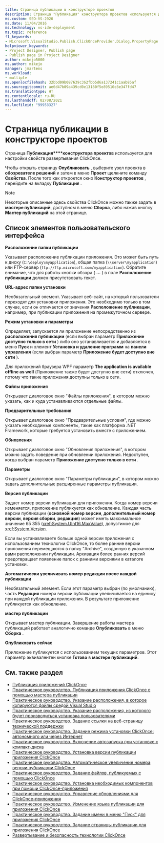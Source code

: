 ```yaml
---
title: Страница публикации в конструкторе проектов
description: Страница "Публикация" конструктора проектов используется для настройки свойств развертывания ClickOnce.
ms.custom: SEO-VS-2020
ms.date: 11/04/2016
ms.technology: vs-ide-deployment
ms.topic: reference
f1_keywords:
- Microsoft.VisualStudio.Publish.ClickOnceProvider.Dialog.PropertyPage
helpviewer_keywords:
- Project Designer, Publish page
- Publish page in Project Designer
author: mikejo5000
ms.author: mikejo
manager: jmartens
ms.workload:
- multiple
ms.openlocfilehash: 32bbd09b087639c362fbb5d6a137241c1aab85af
ms.sourcegitcommit: ae6d47b09a439cd0e13180f5e89510e3e347fd47
ms.translationtype: HT
ms.contentlocale: ru-RU
ms.lasthandoff: 02/08/2021
ms.locfileid: "99958327"
---
```

# <a name="publish-page-project-designer"></a>Страница публикации в конструкторе проектов

Страница **Публикация****конструктора проектов** используется для настройки свойств развертывания ClickOnce.

Чтобы открыть страницу **Опубликовать** , выберите узел проекта в **обозревателе решений** и затем в меню **Проект** щелкните команду **Свойства**. После того как откроется окно **Конструктор проектов** , перейдите на вкладку **Публикация** .

> [!NOTE]
> Некоторые описанные здесь свойства ClickOnce можно также задать в **мастере публикаций**, доступном в меню **Сборка**, либо нажав кнопку **Мастер публикаций** на этой странице.

## <a name="uielement-list"></a>Список элементов пользовательского интерфейса

 **Расположение папки публикации**

Указывает расположение публикации приложения. Это может быть путь к диску (`C:\deploy\myapplication`), общая папка (`\\server\myapplication`) или FTP-сервер (`ftp://ftp.microsoft.com/myapplication`). Обратите внимание, что для работы кнопки обзора ( **...** ) в поле **Расположение публикации** должен присутствовать текст.

 **URL-адрес папки установки**

Необязательный элемент. Указывает веб-сайт, на который пользователи переходят для установки приложения. Это необходимо только в том случае, если он отличается от значения **Расположение публикации**, например, при публикации приложения на промежуточном сервере.

 **Режим установки и параметры**

Определяет, запускается ли приложение непосредственно из **расположения публикации** (если выбран параметр **Приложение доступно только в сети** ) либо оно устанавливается и добавляется в меню **Пуск** и элемент **Установка и удаление программ** на **панели управления** (если выбран параметр **Приложение будет доступно вне сети** ).

Для приложений браузера WPF параметр **The application is available offline as well** (Приложение также будет доступно вне сети) отключен, потому что такие приложения доступны только в сети.

 **Файлы приложения**

Открывает диалоговое окно "Файлы приложения", в котором можно указать, как и куда устанавливаются отдельные файлы.

 **Предварительные требования**

Открывает диалоговое окно "Предварительные условия", где можно указать необходимые компоненты, такие как платформа .NET Framework, которые требуется установить вместе с приложением.

 **Обновления**

Открывает диалоговое окно "Обновления приложения", в котором можно задать поведение при обновлении приложения. Недоступен, когда выбран параметр **Приложение доступно только в сети** .

 **Параметры**

Открывает диалоговое окно "Параметры публикации", в котором можно задать дополнительные расширенные параметры публикации.

 **Версия публикации**

Задает номер версии публикации для приложения. Когда номер версии изменяется, приложение публикуется как обновление. Каждая часть версии публикации (**основной номер версии**, **дополнительный номер версии**, **версия сборки**, **редакция**) может иметь максимальное значение 65 355 (<xref:System.UInt16.MaxValue>), допустимое для <xref:System.Version>.

Если вы устанавливаете больше одной версии приложения с использованием технологии ClickOnce, то более ранние версии приложения перемещаются в папку "Archive", созданную в указанном вами расположении публикации. Архивация более ранних версий предотвращает появление папок с ранними версиями в каталоге установки.

 **Автоматически увеличивать номер редакции после каждой публикации**

Необязательный элемент. Если этот параметр выбран (по умолчанию), часть **Редакция** номера версии публикации увеличивается на единицу при каждой публикации приложения. В результате приложение публикуется как обновление.

 **мастер публикации**

Открывает мастер публикации. Завершение работы мастера публикаций работает аналогично команде **Опубликовать** в меню **Сборка** .

 **Опубликовать сейчас**

Приложение публикуется с использованием текущих параметров. Этот параметр эквивалентен кнопке **Готово** в **мастере публикаций**.

## <a name="see-also"></a>См. также раздел

- [Публикация приложений ClickOnce](../../deployment/publishing-clickonce-applications.md)
- [Практическое руководство. Публикация приложения ClickOnce с помощью мастера публикации](../../deployment/how-to-publish-a-clickonce-application-using-the-publish-wizard.md)
- [Практическое руководство. Указание расположения, в которое копируются файлы средой Visual Studio](../../deployment/how-to-specify-where-visual-studio-copies-the-files.md)
- [Практическое руководство. Указание расположения, из которого будет производиться установка пользователями](../../deployment/how-to-specify-the-location-where-end-users-will-install-from.md)
- [Практическое руководство. Задание ссылки на веб-страницу технической поддержки](../../deployment/how-to-specify-a-link-for-technical-support.md)
- [Практическое руководство. Задание режима установки ClickOnce: автономного или через Интернет](../../deployment/how-to-specify-the-clickonce-offline-or-online-install-mode.md)
- [Практическое руководство. Включение автозапуска при установке с компакт-диска](../../deployment/how-to-enable-autostart-for-cd-installations.md)
- [Практическое руководство. Установка версии публикации приложения ClickOnce](../../deployment/how-to-set-the-clickonce-publish-version.md)
- [Практическое руководство. Автоматическое увеличение номера версии публикации ClickOnce](../../deployment/how-to-automatically-increment-the-clickonce-publish-version.md)
- [Практическое руководство. Задание файлов, публикуемых с помощью ClickOnce](../../deployment/how-to-specify-which-files-are-published-by-clickonce.md)
- [Практическое руководство. Установка необходимых компонентов при помощи ClickOnce-приложения](../../deployment/how-to-install-prerequisites-with-a-clickonce-application.md)
- [Практическое руководство. Управление обновлениями для ClickOnce-приложения](../../deployment/how-to-manage-updates-for-a-clickonce-application.md)
- [Практическое руководство. Изменение языка публикации для приложения ClickOnce](../../deployment/how-to-change-the-publish-language-for-a-clickonce-application.md)
- [Практическое руководство. Задание имени в меню "Пуск" для приложения ClickOnce](../../deployment/how-to-specify-a-start-menu-name-for-a-clickonce-application.md)
- [Практическое руководство. Задание страницы публикации для приложения ClickOnce](../../deployment/how-to-specify-a-publish-page-for-a-clickonce-application.md)
- [Развертывание и безопасность технологии ClickOnce](../../deployment/clickonce-security-and-deployment.md)
